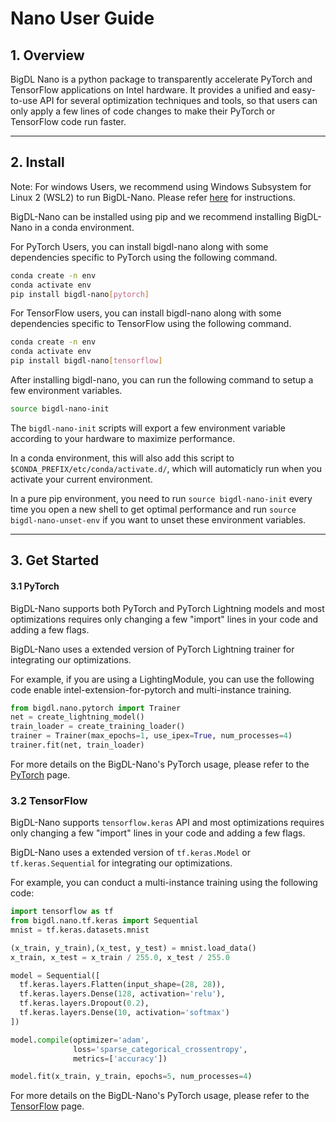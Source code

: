 # Nano User Guide

## **1. Overview**

BigDL Nano is a python package to transparently accelerate PyTorch and TensorFlow applications on Intel hardware. It provides a unified and easy-to-use API for several optimization techniques and tools, so that users can only apply a few lines of code changes to make their PyTorch or TensorFlow code run faster.

---
## **2. Install**

Note: For windows Users, we recommend using Windows Subsystem for Linux 2 (WSL2) to run BigDL-Nano. Please refer [here](./windows_guide.md) for instructions.

BigDL-Nano can be installed using pip and we recommend installing BigDL-Nano in a conda environment.

For PyTorch Users, you can install bigdl-nano along with some dependencies specific to PyTorch using the following command.

```bash
conda create -n env
conda activate env
pip install bigdl-nano[pytorch]
```

For TensorFlow users, you can install bigdl-nano along with some dependencies specific to TensorFlow using the following command.

```bash
conda create -n env
conda activate env
pip install bigdl-nano[tensorflow]
```

After installing bigdl-nano, you can run the following command to setup a few environment variables. 

```bash
source bigdl-nano-init
```

The `bigdl-nano-init` scripts will export a few environment variable according to your hardware to maximize performance. 

In a conda environment, this will also add this script to `$CONDA_PREFIX/etc/conda/activate.d/`, which will automaticly run when you activate your current environment.

In a pure pip environment, you need to run `source bigdl-nano-init` every time you open a new shell to get optimal performance and run `source bigdl-nano-unset-env` if you want to unset these environment variables.

---

## **3. Get Started**

#### **3.1 PyTorch**

BigDL-Nano supports both PyTorch and PyTorch Lightning models and most optimizations requires only changing a few "import" lines in your code and adding a few flags.

BigDL-Nano uses a extended version of PyTorch Lightning trainer for integrating our optimizations.

For example, if you are using a LightingModule, you can use the following code enable intel-extension-for-pytorch and multi-instance training.

```python
from bigdl.nano.pytorch import Trainer
net = create_lightning_model()
train_loader = create_training_loader()
trainer = Trainer(max_epochs=1, use_ipex=True, num_processes=4)
trainer.fit(net, train_loader)
```

For more details on the BigDL-Nano's PyTorch usage, please refer to the [PyTorch](../QuickStart/pytorch.md) page.

### **3.2 TensorFlow**

BigDL-Nano supports `tensorflow.keras` API and most optimizations requires only changing a few "import" lines in your code and adding a few flags.

BigDL-Nano uses a extended version of `tf.keras.Model` or `tf.keras.Sequential` for integrating our optimizations.

For example, you can conduct a multi-instance training using the following code:

```python
import tensorflow as tf
from bigdl.nano.tf.keras import Sequential
mnist = tf.keras.datasets.mnist

(x_train, y_train),(x_test, y_test) = mnist.load_data()
x_train, x_test = x_train / 255.0, x_test / 255.0

model = Sequential([
  tf.keras.layers.Flatten(input_shape=(28, 28)),
  tf.keras.layers.Dense(128, activation='relu'),
  tf.keras.layers.Dropout(0.2),
  tf.keras.layers.Dense(10, activation='softmax')
])

model.compile(optimizer='adam',
              loss='sparse_categorical_crossentropy',
              metrics=['accuracy'])

model.fit(x_train, y_train, epochs=5, num_processes=4)
```

For more details on the BigDL-Nano's PyTorch usage, please refer to the [TensorFlow](../QuickStart//tensorflow.md) page.
